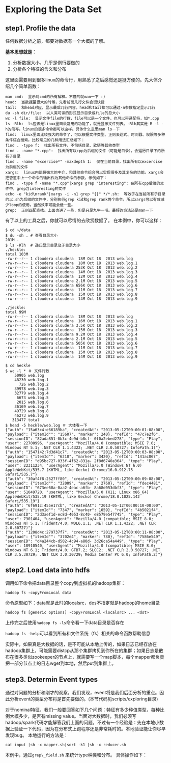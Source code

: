 Exploring the Data Set
=====================
step1. Profile the data
----------------------
任何数据分析之前，都要对数据有一个大概的了解。

**基本思想就是**：
1. 分析数据大小，几乎是例行要做的
2. 分析各个特征的含义和分布

这里面需要用到很多linux的命令行，用熟悉了之后感觉还是挺方便的。先大体介绍几个简单函数： 

```
man cmd:  显示对cmd的所有解释。不懂的就man一下 :)
head:  当数据量很大的时候，先看前面几行文件会很快捷
tail:  和head对应，显示最后几行内容。head和tail都可以通过-n参数指定显示几行
du -sh dir/file:  以人类可读的形式显示目录或file的总大小
wc -l file:  显示文件file的行数，file可以是一个文件，也可以带通配符，如*.cpp
ls -Rlh:  ls应该是linux里面最常用的功能了，就是显示文件列表。-Rlh其实是-R -l -h的简写。linux的很多命令都可以这样。具体什么意思man ls一下	
find:  linux里面比较强大的命令了，可以根据文件类型、正则表达式、时间戳、权限等多种条件综合搜索。比较常见的几种用法汇总如下：
find . -type f:  找出所有文件，不包括目录、软链等其他类型
find . -name "*.cpp":  找出所有以cpp为后缀的文件（可能是目录），会遍历目录下的所有子目录
find . -name "excercise*" -maxdepth 1:  仅在当前目录，找出所有以excercise为前缀的文件
xargs:  linux内部最强大的中介，和其他命令组合可以实现很多及其复杂的功能。xargs会把管道中上一个命令的输出作为其他命令的参数，示例如下：
find . -type f -name "*.cpp"|xargs grep "interesting": 在所有cpp后缀的文件中，grep含interesting的文件 
echo -e "kid\nrank"|xargs -i -n1 grep "{}" */*.sh:  等效于在当前所有子目录的以.sh为后缀的文件中，分别执行grep kid和grep rank两个命令。所以xargs可以有效减少loop的使用。当然效率可能会低一些。
grep:  正则匹配查找。上面也讲了一些，但是只是九牛一毛。最好的方法还是man一下  
```
有了以上的工具之后，你就可以尽情的去欣赏数据了。
在本例中，你可以这样：
```
$ cd ~/data 
$ du -sh . # 查看目录大小
201M .
$ ls -Rlh  # 递归显示目录及子目录大小
./heckle:
total 103M
-rw-r--r-- 1 cloudera cloudera  18M Oct 18  2013 web.log
-rw-r--r-- 1 cloudera cloudera  18M Oct 18  2013 web.log.1
-rw-r--r-- 1 cloudera cloudera 253K Oct 18  2013 web.log.2
-rw-r--r-- 1 cloudera cloudera  14M Oct 18  2013 web.log.3
-rw-r--r-- 1 cloudera cloudera  12M Oct 18  2013 web.log.4
-rw-r--r-- 1 cloudera cloudera 2.1M Oct 18  2013 web.log.5
-rw-r--r-- 1 cloudera cloudera 656K Oct 18  2013 web.log.6
-rw-r--r-- 1 cloudera cloudera  11M Oct 18  2013 web.log.7
-rw-r--r-- 1 cloudera cloudera  15M Oct 18  2013 web.log.8
-rw-r--r-- 1 cloudera cloudera  14M Oct 18  2013 web.log.9

./jeckle:
total 99M
-rw-r--r-- 1 cloudera cloudera  18M Oct 18  2013 web.log
-rw-r--r-- 1 cloudera cloudera  16M Oct 18  2013 web.log.1
-rw-r--r-- 1 cloudera cloudera 3.5K Oct 18  2013 web.log.2
-rw-r--r-- 1 cloudera cloudera  15M Oct 18  2013 web.log.3
-rw-r--r-- 1 cloudera cloudera 9.2M Oct 18  2013 web.log.4
-rw-r--r-- 1 cloudera cloudera 2.1M Oct 18  2013 web.log.5
-rw-r--r-- 1 cloudera cloudera 505K Oct 18  2013 web.log.6
-rw-r--r-- 1 cloudera cloudera  11M Oct 18  2013 web.log.7
-rw-r--r-- 1 cloudera cloudera  15M Oct 18  2013 web.log.8
-rw-r--r-- 1 cloudera cloudera  14M Oct 18  2013 web.log.9

$ cd heckle
$ wc -l * ＃ 文件行数
    50905 web.log
    48230 web.log.1
      726 web.log.2
    39978 web.log.3
    32779 web.log.4
     6673 web.log.5
     2015 web.log.6
    36169 web.log.7
    49729 web.log.8
    46273 web.log.9
   313477 total
$ head -5 heckle/web.log ＃ 大体看一下
{"auth": "15a63c4:e66189ba", "createdAt": "2013-05-12T00:00:01-08:00", "payload": {"itemId"": "15607", "marker": 240}, "refId": "47c7e2f6", "sessionID": "82ada851-0b3c-4e9d-b8cf- 0f0a2ebed278", "type": "Play", "user": 22700996, "userAgent": "Mozilla/4.0 (compatible; MSIE 7.0; Windows NT 5.1; .NET CLR 1.1.4322; .NET CLR 2.0.50727; InfoPath.1)"}
{"auth": "1547142:7d3d41c7", "createdAt": "2013-05-12T00:00:03-08:00", "payload": {"itemId"": "6210", "marker": 3420}, "refId": "141ac867", "sessionID": "d95bc727-033f-4f62-831a- 2f8d6740a364", "type": "Play", "user": 22311234, "userAgent": "Mozilla/5.0 (Windows NT 6.0) AppleWebKit/535.7 (KHTML, like Gecko) Chrome/16.0.912.75 Safari/535.7"}
{"auth": "30af4f8:2527ff80", "createdAt": "2013-05-12T00:00:09-08:00", "payload": {"itemId"": "32009", "marker": 2760}, "refId": "fdec4481", "sessionID": "673ee60a-0aa2-4eac-a6fb- 8a68d053dbf3", "type": "Play", "user": 51049720, "userAgent": "Mozilla/5.0 (X11; Linux x86_64) AppleWebKit/535.19 (KHTML, like Gecko) Chrome/18.0.1025.142 Safari/535.19"}
{"auth": "6f691c:455e17cb", "createdAt": "2013-05-12T00:00:10-08:00", "payload": {"itemId"": "7347", "marker": 1059}, "refId": "4b5021f4", "sessionID": "2d3aef1d-ec8d-4053-8c40- e8579e547745", "type": "Play", "user": 7301404, "userAgent": "Mozilla/4.0 (compatible; MSIE 8.0; Windows NT 5.1; Trident/4.0; WDL6.1.1; .NET CLR 1.1.4322; .NET CLR 2.0.50727)"}
{"auth": "1208d4c:279737f7", "createdAt": "2013-05-12T00:00:11-08:00", "payload": {"itemId"": "3702e4", "marker": 780}, "refId": "7586e549", "sessionID": "d4a244cb-d502-4c94-a80d- 3d26ca54a449", "type": "Play", "user": 18910540, "userAgent": "Mozilla/4.0 (compatible; MSIE 8.0; Windows NT 6.1; Trident/4.0; GTB7.2; SLCC2; .NET CLR 2.0.50727; .NET CLR 3.5.30729; .NET CLR 3.0.30729; Media Center PC 6.0; InfoPath.2)"}

```


step2. Load data into hdfs
--------------------------
调用如下命令把data目录整个copy到虚拟机的hadoop集群：

```
hadoop fs -copyFromLocal data
```
命令原型如下：data就是此时的localsrc，des不指定就是hadoop的home目录
```
hadoop fs [generic options] -copyFromLocal <localsrc> ... <dst>
```
上传完之后使用`hadoop fs -ls`命令看一下data目录是否存在

`hadoop fs -help`可以看到所有和文件系统（fs）相关的命令函数帮助信息

实际中，如果真是大数据的话，是不可能从本地上传的，如果日志已经存放在hadoop集群上，可能需要distcp从那个集群拷贝到你所在的集群；如果日志是散布在很多类似zookeeper的节点上，就需要写一个map脚本，每个mapper都负责把一部分节点上的日志wget到本地，然后put到集群上。

step3. Determin Event types
----------------------------
通过对问题的分析和刚才的观察，我们发现，event将是我们后面分析的重点。因此分析event的类型分布将是首先要做的。(本节代码见scripts/exploring目录)

对于nominal特征，我们一般要回答如下几个问题：特征有多少种值类型，每种比例大概多少，是否有missing value。当面对大数据时，我们必须写hadoop/spark代码才能解答我们上面的问题。不过有一个经验是：先在本地小数据上验证一下代码，因为在分布式上跑程序还是非常耗时的。本地验证能让你尽早发现bug。
本地运行的方法是：

```
cat input |sh -x mapper.sh|sort -k1 |sh -x reducer.sh
```

本例中，通过`grep\_field.sh` 来统计type种类和分布。
具体操作如下：


